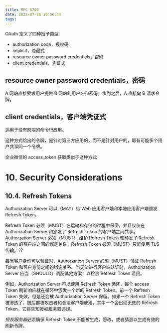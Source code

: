 ```yaml
---
title: RFC 6749
date: 2022-07-26 19:56:44
tags:
---
```


OAuth 定义了四种授予类型:

- authorization code，授权码
- implicit，隐藏式
- resource owner password credentials，密码
- client credentials，凭证式


## resource owner password credentials，密码

A 网站直接要求用户提供 B 网站的用户名和密码。拿到之后，A 直接向 B 请求令牌。

## client credentials，客户端凭证式

适用于没有前端的命令行应用。

这种方式给出的令牌，是针对第三方应用的，而不是针对用户的，即有可能多个用户共享同一个令牌。

企业微信的 access_token 获取类似于这种方式


# 10. Security Considerations

## 10.4. Refresh Tokens

Authorization Server 可以（MAY）给 Web 应用客户端和本地应用客户端颁发 Refresh Token。

Refresh Token 必须（MUST）在运输和存储的过程中保密，并且仅仅在 Authorization Server 和颁发了 Refresh Token 的客户端之间共享。Authorzation Server 必须（MUST） 维护 Refresh Token 和颁发了 Refresh Token 的客户端之间的绑定关系。Refresh Token 必须（MUST）只能使用 TLS 传输。??

每当客户身份可以验证时，Authorzation Server 必须（MUST）验证 Refresh Token 和客户身份之间的绑定关系。当无法进行客户端认证时，Authorization Server 应当（SHOULD）调配其他方案，以检测 Refresh Token 滥用。

例如，Authorization Server 可以使用 Refresh Token 循环，每个 access Token 刷新响应就在循环中颁发一个新的 Refresh Token。前一个 Refresh Token 失效，但是还会被 Authorization Server 保留。如果一个 Refresh Token 被渗透了，随后都被攻击者和合法客户端使用，其中一个会出现无效的 Refresh Token，它将告知授权服务器违规。

*授权服务器*必须确保 Refresh Token 不能被生成，篡改，或者猜测以生成有效的刷新令牌。